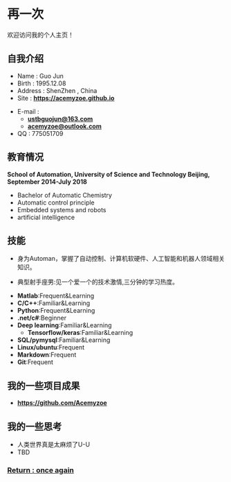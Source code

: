 # 再一次

欢迎访问我的个人主页！

<!-- slide -->

## 自我介绍

- Name : Guo Jun
- Birth : 1995.12.08
- Address :  ShenZhen , China
- Site : **<https://acemyzoe.github.io>**

<!-- slide vertical=true -->

- E-mail : 
  - **[ustbguojun@163.com](mailto:ustbguojun@163.com)**
  - **[acemyzoe@outlook.com](mailto:acemyzoe@outlook.com)**
- QQ : 775051709

<!-- slide -->

## 教育情况

<!-- slide vertical=true -->

**School of Automation, University of Science and Technology Beijing, September 2014-July 2018**

- Bachelor of Automatic Chemistry
- Automatic control principle
- Embedded systems and robots
- artificial intelligence

<!-- slide -->

## 技能

<!-- slide vertical=true -->

- 身为Automan，掌握了自动控制、计算机软硬件、人工智能和机器人领域相关知识。

- 典型射手座男:见一个爱一个的技术激情,三分钟的学习热度。

<!-- slide vertical=true -->

- **Matlab**:Frequent&Learning
- **C/C++**:Familiar&Learning
- **Python**:Frequent&Learning
- **.net/c#**:Beginner
- **Deep learning**:Familiar&Learning
  - **Tensorflow/keras**:Familiar&Learning
- **SQL/pymysql**:Familiar&Learning
- **Linux/ubuntu**:Frequent
- **Markdown**:Frequent
- **Git**:Frequent

<!-- slide -->

## 我的一些项目成果

- **<https://github.com/Acemyzoe>**

## 我的一些思考

- 人类世界真是太麻烦了U-U
- TBD

<!-- slide vertical=true -->

### [Return : once again](https://acemyzoe.github.io)
